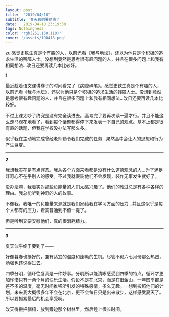 ```yaml
---
layout: post
title:  "2019/04/18"
subtitle: '春天真的要结束了'
date:   2019-04-18 23:19:30
tags: Nothingness
color: 'rgb(251,150,110)'
cover: '/assets/190418.png'
---
```




zui感觉史铁生真是个有趣的人，以前光看《我与地坛》，还以为他只是个积极的追求生活的残障人士。没想到竟然是思考很有趣问题的人，并且在很多问题上和我有相同想法...改日还要再读几本比较好。

**1**

最近趁着语文课讲卷子的时间看完了《病隙碎笔》。感觉史铁生真是个有趣的人，以前光看《我与地坛》，还以为他只是个积极的追求生活的残障人士。没想到竟然是思考很有趣问题的人，并且在很多问题上和我有相同想法...改日还要再读几本比较好。

不过上课太吵了终究是没有完全读进去。高考完了要再次读一遍才行。并且不能这么走马观花地看了，看到每个话题都得停下来发表一下自己的观点。基本上都是很有趣的话题，但我在学校没办法写那么多。

似乎我在主动地完成曾经老师勒令我们完成的任务...果然高中会让人的思想和行为产生巨变。

---

**2**

我想我实在是有点罪恶。我从各个方面来看都是没有什么道德观念的人...为了满足好奇心不在乎别人的感受。不过我就假装他们不会发现，装作无事发生就好了。

没办法嘛，我着实对那些负能量的人们太感兴趣了。他们的难过总是有各种各样的理由。我总能听到神奇的人的故事。

不像我，我唯一的负能量来源就是我们家给我在学习方面的压力...并且这似乎是每个人都有的压力，着实普通到不值一提了。

但是听到又要安慰他们，真的很消耗精力。



---

**3**

夏天似乎终于要到了——

好像暮春也挺好的，兼有适宜的温度和蓬勃的生机。尽管不似六七月份那么热烈，勉强也还说得过去。

四季分明，循环往复真是一件妙事。分明所以能清晰感受到四季的特点，循环才更加珍惜只有一两个月的快乐生活。假设不是在北京，而是在旧金山，一年四季都是差不多的温度，毫无时间推移所引发的特殊感情，多么无趣。一想到按照他们的计划，未来我大概很多年不会在北京，更不会每日只是出来散步，这样感受夏天了。所以要抓紧最后的机会享受啊。

改天得搬把躺椅，放到旁边那个树林里，然后睡上很长时间。